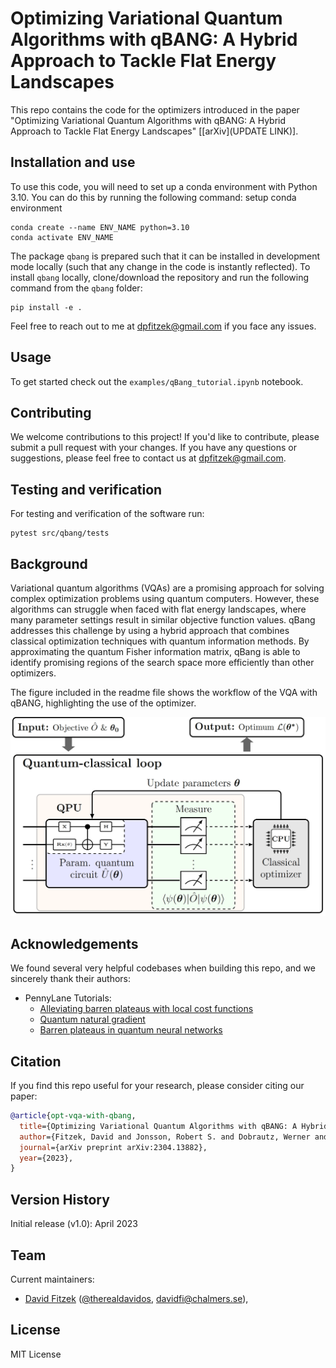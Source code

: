 # Optimizing Variational Quantum Algorithms with qBANG: A Hybrid Approach to Tackle Flat Energy Landscapes

This repo contains the code for the optimizers introduced in the paper "Optimizing Variational Quantum Algorithms with qBANG: A Hybrid Approach to Tackle Flat Energy Landscapes" [[arXiv](UPDATE LINK)].


## Installation and use

To use this code, you will need to set up a conda environment with Python 3.10. You can do this by running the following command:
setup conda environment 

```
conda create --name ENV_NAME python=3.10  
conda activate ENV_NAME
```

The package `qbang` is prepared such that it can be installed in development mode locally (such that any change in the code is instantly reflected). To install `qbang` locally, clone/download the repository and run the following command from the `qbang` folder:

```
pip install -e .
```

Feel free to reach out to me at dpfitzek@gmail.com if you face any issues.


## Usage 
To get started check out the `examples/qBang_tutorial.ipynb` notebook.


## Contributing
We welcome contributions to this project! If you'd like to contribute, please submit a pull request with your changes. If you have any questions or suggestions, please feel free to contact us at dpfitzek@gmail.com.

## Testing and verification

For testing and verification of the software run:

```
pytest src/qbang/tests
```


## Background

Variational quantum algorithms (VQAs) are a promising approach for solving complex optimization problems using quantum computers. However, these algorithms can struggle when faced with flat energy landscapes, where many parameter settings result in similar objective function values. qBang addresses this challenge by using a hybrid approach that combines classical optimization techniques with quantum information methods. By approximating the quantum Fisher information matrix, qBang is able to identify promising regions of the search space more efficiently than other optimizers.

The figure included in the readme file shows the workflow of the VQA with qBANG, highlighting the use of the optimizer.

![VQA](resources/figures/workflow.png "VQA")


## Acknowledgements

We found several very helpful codebases when building this repo, and we sincerely thank their authors:

+ PennyLane Tutorials:
    + [Alleviating barren plateaus with local cost functions](https://pennylane.ai/qml/demos/tutorial_local_cost_functions.html)
    + [Quantum natural gradient](https://pennylane.ai/qml/demos/tutorial_quantum_natural_gradient.html)
    + [Barren plateaus in quantum neural networks](https://pennylane.ai/qml/demos/tutorial_barren_plateaus.html)


## Citation

If you find this repo useful for your research, please consider citing our paper:

```bibtex
@article{opt-vqa-with-qbang,
  title={Optimizing Variational Quantum Algorithms with qBANG: A Hybrid Approach to Tackle Flat Energy Landscapes},
  author={Fitzek, David and Jonsson, Robert S. and Dobrautz, Werner and Schäfer, Christian},
  journal={arXiv preprint arXiv:2304.13882},
  year={2023},
}
```

## Version History

Initial release (v1.0): April 2023

## Team

Current maintainers:

+ [David Fitzek](https://www.linkedin.com/in/david-fitzek-1851b1162/) ([@therealdavidos](https://twitter.com/therealdavidos),
  davidfi@chalmers.se),

## License

MIT License
